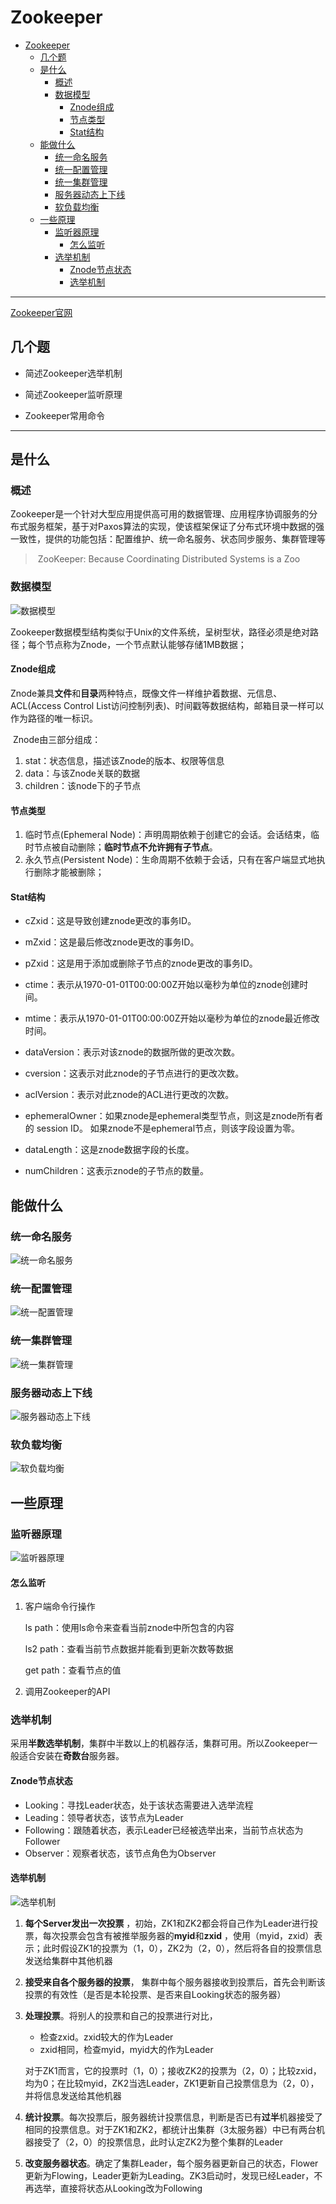# Zookeeper

<!-- TOC -->

- [Zookeeper](#zookeeper)
    - [几个题](#几个题)
    - [是什么](#是什么)
        - [概述](#概述)
        - [数据模型](#数据模型)
            - [Znode组成](#znode组成)
            - [节点类型](#节点类型)
            - [Stat结构](#stat结构)
    - [能做什么](#能做什么)
        - [统一命名服务](#统一命名服务)
        - [统一配置管理](#统一配置管理)
        - [统一集群管理](#统一集群管理)
        - [服务器动态上下线](#服务器动态上下线)
        - [软负载均衡](#软负载均衡)
    - [一些原理](#一些原理)
        - [监听器原理](#监听器原理)
            - [怎么监听](#怎么监听)
        - [选举机制](#选举机制)
            - [Znode节点状态](#znode节点状态)
            - [选举机制](#选举机制-1)

<!-- /TOC -->
---

[Zookeeper官网](https://zookeeper.apache.org/)

## 几个题

- 简述Zookeeper选举机制

- 简述Zookeeper监听原理

- Zookeeper常用命令

-----

## 是什么

### 概述

​	Zookeeper是一个针对大型应用提供高可用的数据管理、应用程序协调服务的分布式服务框架，基于对Paxos算法的实现，使该框架保证了分布式环境中数据的强一致性，提供的功能包括：配置维护、统一命名服务、状态同步服务、集群管理等

> ​	ZooKeeper: Because Coordinating Distributed Systems is a Zoo

### 数据模型

![数据模型](G:\Git_Repository\BigData\Zookeeper\assets\1560653622138.png)

​	Zookeeper数据模型结构类似于Unix的文件系统，呈树型状，路径必须是绝对路径；每个节点称为Znode，一个节点默认能够存储1MB数据；

#### Znode组成

​	Znode兼具**文件**和**目录**两种特点，既像文件一样维护着数据、元信息、ACL(Access Control List访问控制列表)、时间戳等数据结构，邮箱目录一样可以作为路径的唯一标识。

​	Znode由三部分组成：

1. stat：状态信息，描述该Znode的版本、权限等信息
2. data：与该Znode关联的数据
3. children：该node下的子节点

#### 节点类型

1. 临时节点(Ephemeral Node)：声明周期依赖于创建它的会话。会话结束，临时节点被自动删除；**临时节点不允许拥有子节点**。
2. 永久节点(Persistent Node)：生命周期不依赖于会话，只有在客户端显式地执行删除才能被删除；

#### Stat结构

- cZxid：这是导致创建znode更改的事务ID。

- mZxid：这是最后修改znode更改的事务ID。

- pZxid：这是用于添加或删除子节点的znode更改的事务ID。

- ctime：表示从1970-01-01T00:00:00Z开始以毫秒为单位的znode创建时间。

- mtime：表示从1970-01-01T00:00:00Z开始以毫秒为单位的znode最近修改时间。

- dataVersion：表示对该znode的数据所做的更改次数。

- cversion：这表示对此znode的子节点进行的更改次数。

- aclVersion：表示对此znode的ACL进行更改的次数。

- ephemeralOwner：如果znode是ephemeral类型节点，则这是znode所有者的 session ID。 如果znode不是ephemeral节点，则该字段设置为零。

- dataLength：这是znode数据字段的长度。

- numChildren：这表示znode的子节点的数量。

## 能做什么

### 统一命名服务

![统一命名服务](G:\Git_Repository\BigData\Zookeeper\assets\1560656109399.png)

### 统一配置管理

![统一配置管理](G:\Git_Repository\BigData\Zookeeper\assets\1560656174714.png)

### 统一集群管理

![统一集群管理](G:\Git_Repository\BigData\Zookeeper\assets\1560656219793.png)

### 服务器动态上下线

![服务器动态上下线](G:\Git_Repository\BigData\Zookeeper\assets\1560656283656.png)

### 软负载均衡

![软负载均衡](G:\Git_Repository\BigData\Zookeeper\assets\1560656340988.png)

## 一些原理

### 监听器原理

![监听器原理](G:\Git_Repository\BigData\Zookeeper\assets\1560658140333.png)

#### 怎么监听

1. 客户端命令行操作

   ls path：使用ls命令来查看当前znode中所包含的内容

   ls2 path：查看当前节点数据并能看到更新次数等数据

   get path：查看节点的值

2. 调用Zookeeper的API

### 选举机制

​	采用**半数选举机制**，集群中半数以上的机器存活，集群可用。所以Zookeeper一般适合安装在**奇数台**服务器。

#### Znode节点状态

- Looking：寻找Leader状态，处于该状态需要进入选举流程
- Leading：领导者状态，该节点为Leader
- Following：跟随着状态，表示Leader已经被选举出来，当前节点状态为Follower
- Observer：观察者状态，该节点角色为Observer

#### 选举机制

![选举机制](G:\Git_Repository\BigData\Zookeeper\assets\1560679118114.png)

1. **每个Server发出一次投票** ，初始，ZK1和ZK2都会将自己作为Leader进行投票，每次投票会包含有被推举服务器的**myid**和**zxid** ，使用（myid，zxid）表示；此时假设ZK1的投票为（1，0），ZK2为（2，0），然后将各自的投票信息发送给集群中其他机器

2. **接受来自各个服务器的投票**， 集群中每个服务器接收到投票后，首先会判断该投票的有效性（是否是本轮投票、是否来自Looking状态的服务器）

3. **处理投票**。将别人的投票和自己的投票进行对比，

   - 检查zxid。zxid较大的作为Leader
   - zxid相同，检查myid，myid大的作为Leader

   对于ZK1而言，它的投票时（1，0）；接收ZK2的投票为（2，0）；比较zxid，均为0；在比较myid，ZK2当选Leader，ZK1更新自己投票信息为（2，0），并将信息发送给其他机器

4. **统计投票**。每次投票后，服务器统计投票信息，判断是否已有**过半**机器接受了相同的投票信息。对于ZK1和ZK2，都统计出集群（3太服务器）中已有两台机器接受了（2，0）的投票信息，此时认定ZK2为整个集群的Leader

5. **改变服务器状态**。确定了集群Leader，每个服务器更新自己的状态，Flower更新为Flowing，Leader更新为Leading。ZK3启动时，发现已经Leader，不再选举，直接将状态从Looking改为Following





